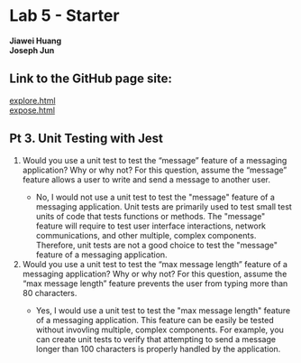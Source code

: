 # Lab 5 - Starter

**Jiawei Huang** <br>
**Joseph Jun**

## Link to the GitHub page site:
[explore.html](https://github.com/j2jun/Lab5_Starter/blob/master/explore.html) <br>
[expose.html](https://j2jun.github.io/Lab5_Starter/blob/master/expose.html)

## Pt 3. Unit Testing with Jest

<ol>
    <li>Would you use a unit test to test the “message” feature of a messaging application? Why or why not? For this question, assume the “message” feature allows a user to write and send a message to another user.</li>
        <ul>
            <li>No, I would not use a unit test to test the "message" feature of a messaging application. Unit tests are primarily used to test small test units of code that tests functions or methods. The "message" feature will require to test user interface interactions, network communications, and other multiple, complex components. Therefore, unit tests are not a good choice to test the "message" feature of a messaging application.</li>
        </ul>
    <li>Would you use a unit test to test the “max message length” feature of a messaging application? Why or why not? For this question, assume the “max message length” feature prevents the user from typing more than 80 characters.</li>
        <ul>
            <li>Yes, I would use a unit test to test the "max message length" feature of a messaging application. This feature can be easily be tested without invovling multiple, complex components. For example, you can create unit tests to verify that attempting to send a message longer than 100 characters is properly handled by the application.</li>
        </ul>
</ol>
